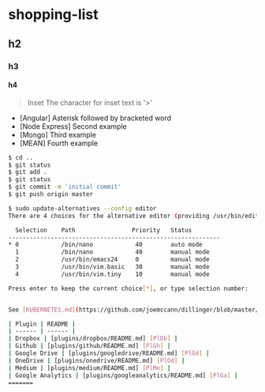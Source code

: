 # shopping-list
## h2
### h3
#### h4


> Inset
> The character for inset text
> is '>'

* [Angular] Asterisk followed by bracketed word
* [Node Express] Second example
* [Mongo] Third example
* [MEAN] Fourth example

```sh
$ cd .. 
$ git status
$ git add .
$ git status
$ git commit -m 'initial commit'
$ git push origin master
```

```sh
$ sudo update-alternatives --config editor
There are 4 choices for the alternative editor (providing /usr/bin/editor).

  Selection    Path                Priority   Status
------------------------------------------------------------
* 0            /bin/nano            40        auto mode
  1            /bin/nano            40        manual mode
  2            /usr/bin/emacs24     0         manual mode
  3            /usr/bin/vim.basic   30        manual mode
  4            /usr/bin/vim.tiny    10        manual mode

Press enter to keep the current choice[*], or type selection number:


See [KUBERNETES.md](https://github.com/joemccann/dillinger/blob/master/KUBERNETES.md)

| Plugin | README |
| ------ | ------ |
| Dropbox | [plugins/dropbox/README.md] [PlDb] |
| Github | [plugins/github/README.md] [PlGh] |
| Google Drive | [plugins/googledrive/README.md] [PlGd] |
| OneDrive | [plugins/onedrive/README.md] [PlOd] |
| Medium | [plugins/medium/README.md] [PlMe] |
| Google Analytics | [plugins/googleanalytics/README.md] [PlGa] |
=======

```
